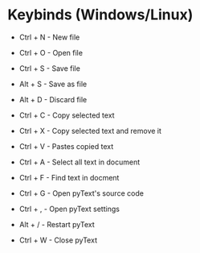# Keybinds (Windows/Linux)

- Ctrl + N - New file 
- Ctrl + O - Open file 
- Ctrl + S - Save file 
- Alt + S - Save as file 
- Alt + D - Discard file 

- Ctrl + C - Copy selected text 
- Ctrl + X - Copy selected text and remove it 
- Ctrl + V - Pastes copied text 
- Ctrl + A - Select all text in document 
- Ctrl + F - Find text in docment

- Ctrl + G - Open pyText's source code

- Ctrl + , - Open pyText settings
- Alt + / - Restart pyText
- Ctrl + W - Close pyText 